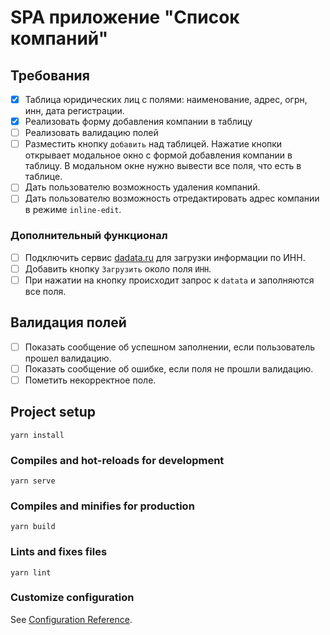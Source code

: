# SPA приложение "Список компаний"

## Требования

- [x] Таблица юридических лиц с полями: наименование, адрес, огрн, инн, дата
регистрации.
- [x] Реализовать форму добавления компании в таблицу
- [ ] Реализовать валидацию полей
- [ ] Разместить кнопку `добавить` над таблицей. Нажатие кнопки открывает
модальное окно с формой добавления компании в таблицу. В модальном окне
нужно вывести все поля, что есть в таблице.
- [ ] Дать пользователю возможность удаления компаний.
- [ ] Дать пользователю возможность отредактировать адрес компании в режиме
`inline-edit`.

### Дополнительный функционал

- [ ] Подключить сервис [dadata.ru](https://dadata.ru/) для загрузки информации по ИНН.
- [ ] Добавить кнопку `Загрузить` около поля `ИНН`.
- [ ] При нажатии на кнопку происходит запрос к `datata` и заполняются все поля.

## Валидация полей

- [ ] Показать сообщение об успешном заполнении, если пользователь прошел валидацию.
- [ ] Показать сообщение об ошибке, если поля не прошли валидацию.
- [ ] Пометить некорректное поле.

## Project setup
```
yarn install
```

### Compiles and hot-reloads for development
```
yarn serve
```

### Compiles and minifies for production
```
yarn build
```

### Lints and fixes files
```
yarn lint
```

### Customize configuration
See [Configuration Reference](https://cli.vuejs.org/config/).
